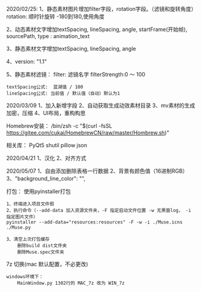 2020/02/25:
1、静态素材图片增加filter字段，rotation字段。（滤镜和旋转角度）
	rotation: 顺时针旋转 -180到180,使用角度

2、动态素材文字增加textSpacing, lineSpacing, angle, startFrame(开始帧), sourcePath, type : animation_text

3、静态素材文字增加textSpacing, lineSpacing, angle

4、version: "1.1"

5、静态素材滤镜：
	filter: 滤镜名字
	filterStrength:0 ～ 100

	textSpacing公式:	蓝湖值 / 100
	lineSpacing公式: 当前值 / 默认值（自动）默认为1

2020/03/09
1、加入新增字段
2、自动获取生成动效素材目录
3、mv素材的生成加密，压缩
4、UI布局，重构构思

Homebrew安装：
/bin/zsh -c "$(curl -fsSL https://gitee.com/cukai/HomebrewCN/raw/master/Hombrew.sh)"

相关库：
PyQt5 shutil pillow json 

2020/04/21
1、汉化
2、对齐方式

2020/05/07
1、自由添加删除表格一行数据
2、背景有颜色值（16进制RGB）
3、"background_line_color": "",


打包：
使用pyinstaller打包

	1、终端进入项目文件假
	2、执行命令（--add-data 加入资源文件夹，-F 指定启动文件位置 -w 无黑窗log， -i 指定图片文件）
	pyinstaller --add-data="resources:resources" -F -w -i ./Muse.icns ./Muse.py
	
	3、清空上次打包缓存
		删除build dist文件夹
		删除Muse.spec文件夹

7z 切换(mac 默认配置，不必更改)

	windows环境下：
		MainWindow.py 1302行的 MAC_7z 改为 WIN_7z
